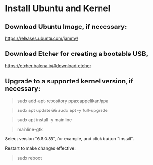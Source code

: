 # Install Ubuntu and Kernel

## Download Ubuntu Image, if necessary:

https://releases.ubuntu.com/jammy/

## Download Etcher for creating a bootable USB, 

https://etcher.balena.io/#download-etcher

## Upgrade to a supported kernel version, if necessary:

> sudo add-apt-repository ppa:cappelikan/ppa

> sudo apt update && sudo apt -y full-upgrade

> sudo apt install -y mainline

> mainline-gtk

Select version "6.5.0.35", for example, and click button "Install".

Restart to make changes effective:

> sudo reboot
